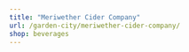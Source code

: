 ```yaml
---
title: "Meriwether Cider Company"
url: /garden-city/meriwether-cider-company/
shop: beverages
---
```

